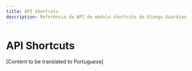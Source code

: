 ```yaml
---
title: API Shortcuts
description: Referência da API do módulo shortcuts do Django Guardian
---
```


# API Shortcuts

[Content to be translated to Portuguese]

<!-- This page content will be translated from the main English api/shortcuts.md -->
